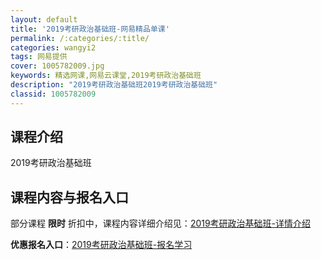 ```yaml
---
layout: default
title: '2019考研政治基础班-网易精品单课'
permalink: /:categories/:title/
categories: wangyi2
tags: 网易提供
cover: 1005782009.jpg
keywords: 精选网课,网易云课堂,2019考研政治基础班
description: "2019考研政治基础班2019考研政治基础班"
classid: 1005782009
---
```


## 课程介绍

2019考研政治基础班

## 课程内容与报名入口

部分课程 **限时** 折扣中，课程内容详细介绍见：[2019考研政治基础班-详情介绍](https://study.163.com/course/introduction/1005782009.htm?share=1&shareId=1025206652&utm_campaign=share&utm_medium=iphoneShare&utm_source=&utm_u=1025206652)

**优惠报名入口**：[2019考研政治基础班-报名学习](https://study.163.com/course/introduction/1005782009.htm?share=1&shareId=1025206652&utm_campaign=share&utm_medium=iphoneShare&utm_source=&utm_u=1025206652)


